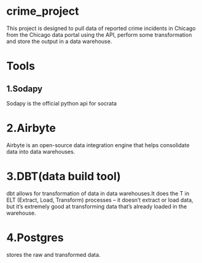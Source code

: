 # crime_project

This project is designed to pull data of reported crime incidents in Chicago from the Chicago data portal using the API, perform some transformation and store the output in a data warehouse.



# Tools

## 1.Sodapy
Sodapy is the official python api for socrata

# 2.Airbyte
Airbyte is an open-source data integration engine that helps consolidate data into data warehouses.

# 3.DBT(data build tool)
dbt allows for transformation of data in data warehouses.It does the T in ELT (Extract, Load, Transform) processes – it doesn’t extract or load data, but it’s extremely good at transforming data that’s already loaded in the warehouse.

# 4.Postgres
stores the raw and transformed data.
